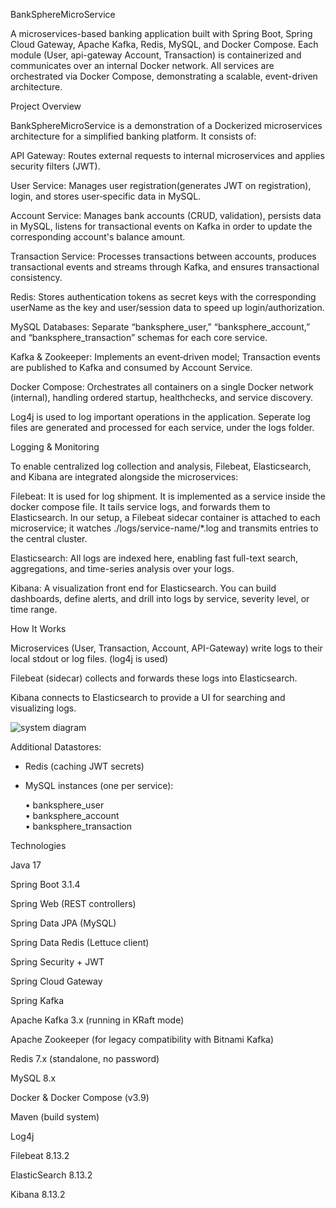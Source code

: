 

BankSphereMicroService


A microservices-based banking application built with Spring Boot, Spring Cloud Gateway, Apache Kafka, Redis, MySQL, and Docker Compose. Each module (User, api-gateway Account, Transaction) is containerized and communicates over an internal Docker network. All services are orchestrated via Docker Compose, demonstrating a scalable, event-driven architecture.

Project Overview

BankSphereMicroService is a demonstration of a Dockerized microservices architecture for a simplified banking platform. It consists of:

  API Gateway: Routes external requests to internal microservices and applies security filters (JWT).

  User Service: Manages user registration(generates JWT on registration), login, and stores user‐specific data in MySQL.

  Account Service: Manages bank accounts (CRUD, validation), persists data in MySQL, listens for transactional events on Kafka in order to update the corresponding account's balance amount.

  Transaction Service: Processes transactions between accounts, produces transactional events and streams through Kafka, and ensures transactional consistency.

  Redis: Stores authentication tokens as secret keys with the corresponding userName as the key and user/session data to speed up login/authorization.

  MySQL Databases: Separate “banksphere_user,” “banksphere_account,” and “banksphere_transaction” schemas for each core service.

  Kafka & Zookeeper: Implements an event‐driven model; Transaction events are published to Kafka and consumed by Account Service.

  Docker Compose: Orchestrates all containers on a single Docker network (internal), handling ordered startup, healthchecks, and service discovery.
  
  Log4j is used to log important operations in the application. Seperate log files are generated and processed for each service, under the logs folder.


Logging & Monitoring

  To enable centralized log collection and analysis, Filebeat, Elasticsearch, and Kibana are integrated alongside the microservices:

  Filebeat: It is used for log shipment. It is implemented as a service inside the docker compose file. It tails service logs, and forwards them to Elasticsearch. In our setup, a Filebeat sidecar container is attached to each microservice; it watches ./logs/service-name/*.log and transmits entries to the central cluster.

  Elasticsearch: All logs are indexed here, enabling fast full-text search, aggregations, and time-series analysis over your logs.

  Kibana: A visualization front end for Elasticsearch. You can build dashboards, define alerts, and drill into logs by service, severity level, or time range.

How It Works

  Microservices (User, Transaction, Account, API-Gateway) write logs to their local stdout or log files. (log4j is used)

  Filebeat (sidecar) collects and forwards these logs into Elasticsearch.

  Kibana connects to Elasticsearch to provide a UI for searching and visualizing logs.

![system diagram](https://github.com/user-attachments/assets/fc4032be-5671-4392-acec-8aff0aaaa118)


Additional Datastores:
 - Redis (caching JWT secrets)
 - MySQL instances (one per service):

   • banksphere_user  
    • banksphere_account  
    • banksphere_transaction  


Technologies

  Java 17

  Spring Boot 3.1.4

  Spring Web (REST controllers)

  Spring Data JPA (MySQL)

  Spring Data Redis (Lettuce client)

  Spring Security + JWT

  Spring Cloud Gateway

  Spring Kafka

  Apache Kafka 3.x (running in KRaft mode)

  Apache Zookeeper (for legacy compatibility with Bitnami Kafka)

  Redis 7.x (standalone, no password)

  MySQL 8.x

  Docker & Docker Compose (v3.9)

  Maven (build system)

  Log4j

  Filebeat 8.13.2

  ElasticSearch 8.13.2

  Kibana 8.13.2
  
  

 
